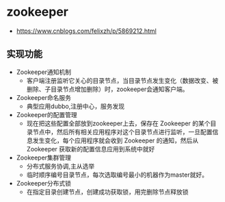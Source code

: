 #   zookeeper
*   https://www.cnblogs.com/felixzh/p/5869212.html

## 实现功能
*   Zookeeper通知机制
    *   客户端注册监听它关心的目录节点，当目录节点发生变化（数据改变、被删除、子目录节点增加删除）时，zookeeper会通知客户端。
*   Zookeeper命名服务
    -   典型应用dubbo,注册中心，服务发现
*   Zookeeper的配置管理
    -   现在把这些配置全部放到zookeeper上去，保存在 Zookeeper 的某个目录节点中，然后所有相关应用程序对这个目录节点进行监听，一旦配置信息发生变化，每个应用程序就会收到 Zookeeper 的通知，然后从 Zookeeper 获取新的配置信息应用到系统中就好
*   Zookeeper集群管理
    -   分布式服务协调,主从选举
    -   临时顺序编号目录节点，每次选取编号最小的机器作为master就好。
*   Zookeeper分布式锁
    -   在指定目录创建节点，创建成功获取锁，用完删除节点释放锁
